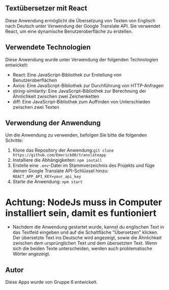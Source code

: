 ## Textübersetzer mit React

Diese Anwendung ermöglicht die Übersetzung von Texten von Englisch nach Deutsch unter Verwendung der Google Translate API. Sie verwendet React, um eine dynamische Benutzeroberfläche zu erstellen.

## Verwendete Technologien

Diese Anwendung wurde unter Verwendung der folgenden Technologien entwickelt:

- React: Eine JavaScript-Bibliothek zur Erstellung von Benutzeroberflächen
- Axios: Eine JavaScript-Bibliothek zur Durchführung von HTTP-Anfragen
- string-similarity: Eine JavaScript-Bibliothek zur Berechnung der Ähnlichkeit zwischen zwei Zeichenketten
- diff: Eine JavaScript-Bibliothek zum Auffinden von Unterschieden zwischen zwei Texten

## Verwendung der Anwendung

Um die Anwendung zu verwenden, befolgen Sie bitte die folgenden Schritte:

1. Klone das Repository der Anwendung:`git clone https://github.com/Emerick00/translateapp`
2. Installiere die Abhängigkeiten: `npm install`
3. Erstelle eine `.env`-Datei im Stammverzeichnis des Projekts und füge deinen Google Translate API-Schlüssel hinzu: `REACT_APP_API_KEY=your_api_key`
4. Starte die Anwendung: `npm start` 
# Achtung: NodeJs muss in Computer installiert sein, damit es funtioniert

- Nachdem die Anwendung gestartet wurde, kannst du englischen Text in das Textfeld eingeben und auf die Schaltfläche "Übersetzen" klicken. Der übersetzte Text ins Deutsche wird angezeigt, sowie die Ähnlichkeit zwischen dem ursprünglichen Text und dem übersetzten Text. Wenn sich die beiden Texte unterscheiden, werden auch problematische Wörter angezeigt.

## Autor

Diese Apps wurde von Gruppe 6 entwickelt.